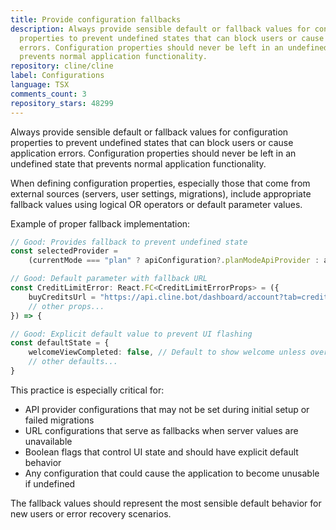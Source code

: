```yaml
---
title: Provide configuration fallbacks
description: Always provide sensible default or fallback values for configuration
  properties to prevent undefined states that can block users or cause application
  errors. Configuration properties should never be left in an undefined state that
  prevents normal application functionality.
repository: cline/cline
label: Configurations
language: TSX
comments_count: 3
repository_stars: 48299
---
```


Always provide sensible default or fallback values for configuration properties to prevent undefined states that can block users or cause application errors. Configuration properties should never be left in an undefined state that prevents normal application functionality.

When defining configuration properties, especially those that come from external sources (servers, user settings, migrations), include appropriate fallback values using logical OR operators or default parameter values.

Example of proper fallback implementation:
```typescript
// Good: Provides fallback to prevent undefined state
const selectedProvider = 
    (currentMode === "plan" ? apiConfiguration?.planModeApiProvider : apiConfiguration?.actModeApiProvider) || "cline"

// Good: Default parameter with fallback URL
const CreditLimitError: React.FC<CreditLimitErrorProps> = ({
    buyCreditsUrl = "https://api.cline.bot/dashboard/account?tab=credits&redirect=true",
    // other props...
}) => {

// Good: Explicit default value to prevent UI flashing
const defaultState = {
    welcomeViewCompleted: false, // Default to show welcome unless overridden
    // other defaults...
}
```

This practice is especially critical for:
- API provider configurations that may not be set during initial setup or failed migrations
- URL configurations that serve as fallbacks when server values are unavailable  
- Boolean flags that control UI state and should have explicit default behavior
- Any configuration that could cause the application to become unusable if undefined

The fallback values should represent the most sensible default behavior for new users or error recovery scenarios.